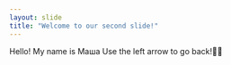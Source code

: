 ```yaml
---
layout: slide
title: "Welcome to our second slide!"
---
```

Hello! My name is Маша
Use the left arrow to go back!💜🔥
